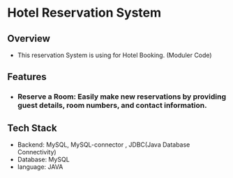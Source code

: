 ﻿# Hotel Reservation System
 
## Overview 
- This reservation System is using for Hotel Booking. (Moduler Code)

## Features 
- ### Reserve a Room: Easily make new reservations by providing guest details, room numbers, and contact information.

## Tech Stack 
- Backend: MySQL, MySQL-connector , JDBC(Java Database Connectivity)
- Database: MySQL
- language: JAVA
